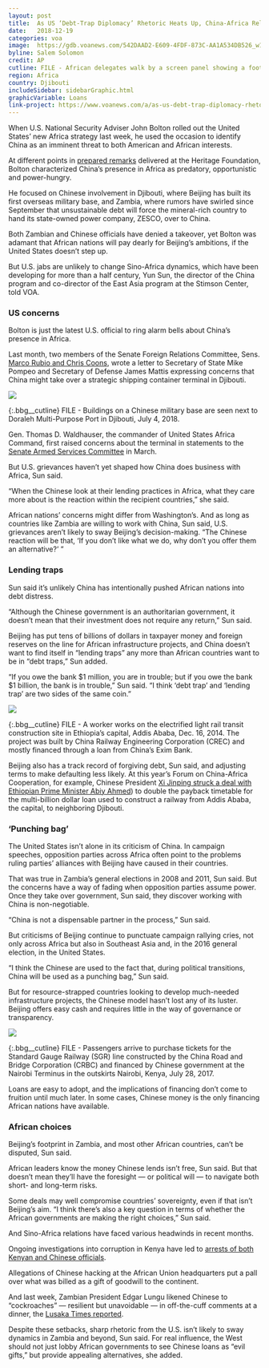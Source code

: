 ```yaml
---
layout: post
title:  As US ‘Debt-Trap Diplomacy’ Rhetoric Heats Up, China-Africa Relations Hold
date:   2018-12-19
categories: voa
image:  https://gdb.voanews.com/542DAAD2-E609-4FDF-873C-AA1A534DB526_w1023_r1_s.jpg
byline: Salem Solomon
credit: AP
cutline: FILE - African delegates walk by a screen panel showing a footage of Chinese President Xi Jinping with Ethiopia’s Prime Minister Abiy Ahmed ahead of the Forum on China-Africa Cooperation in Beijing, Sept. 3, 2018.
region: Africa
country: Djibouti
includeSidebar: sidebarGraphic.html
graphicVariable: Loans
link-project: https://www.voanews.com/a/as-us-debt-trap-diplomacy-rhetoric-heats-up-china-africa-relations-hold-fast/4707052.html
---
```


When U.S. National Security Adviser John Bolton rolled out the United States’ new Africa strategy last week, he used the occasion to identify China as an imminent threat to both American and African interests.

At different points in [prepared remarks](https://www.whitehouse.gov/briefings-statements/remarks-national-security-advisor-ambassador-john-r-bolton-trump-administrations-new-africa-strategy/) delivered at the Heritage Foundation, Bolton characterized China’s presence in Africa as predatory, opportunistic and power-hungry.

He focused on Chinese involvement in Djibouti, where Beijing has built its first overseas military base, and Zambia, where rumors have swirled since September that unsustainable debt will force the mineral-rich country to hand its state-owned power company, ZESCO, over to China.

Both Zambian and Chinese officials have denied a takeover, yet Bolton was adamant that African nations will pay dearly for Beijing’s ambitions, if the United States doesn’t step up.

But U.S. jabs are unlikely to change Sino-Africa dynamics, which have been developing for more than a half century, Yun Sun, the director of the China program and co-director of the East Asia program at the Stimson Center, told VOA.



### US concerns ###


Bolton is just the latest U.S. official to ring alarm bells about China’s presence in Africa.

Last month, two members of the Senate Foreign Relations Committee, Sens. [Marco Rubio and Chris Coons](https://www.coons.senate.gov/newsroom/press-releases/sens-coons-rubio-write-letter-to-secs-pompeo-mattis-expressing-concern-about-chinas-expanding-influence-in-the-horn-of-africa), wrote a letter to Secretary of State Mike Pompeo and Secretary of Defense James Mattis expressing concerns that China might take over a strategic shipping container terminal in Djibouti.


<div><img src="https://gdb.voanews.com/7449B075-9754-43AD-826A-BC079BC04F3D_w720_r1_s.jpg"/></div>

{:.bbg__cutline}
FILE - Buildings on a Chinese military base are seen next to Doraleh Multi-Purpose Port in Djibouti, July 4, 2018.



Gen. Thomas D. Waldhauser, the commander of United States Africa Command, first raised concerns about the terminal in statements to the [Senate Armed Services Committee](https://www.armed-services.senate.gov/imo/media/doc/Waldhauser_03-13-18.pdf) in March.

But U.S. grievances haven’t yet shaped how China does business with Africa, Sun said.

“When the Chinese look at their lending practices in Africa, what they care more about is the reaction within the recipient countries,” she said.

African nations’ concerns might differ from Washington’s. And as long as countries like Zambia are willing to work with China, Sun said, U.S. grievances aren’t likely to sway Beijing’s decision-making. “The Chinese reaction will be that, ‘If you don’t like what we do, why don’t you offer them an alternative?’ ”




### Lending traps ###

Sun said it’s unlikely China has intentionally pushed African nations into debt distress.

“Although the Chinese government is an authoritarian government, it doesn’t mean that their investment does not require any return,” Sun said.

Beijing has put tens of billions of dollars in taxpayer money and foreign reserves on the line for African infrastructure projects, and China doesn’t want to find itself in “lending traps” any more than African countries want to be in “debt traps,” Sun added.

“If you owe the bank $1 million, you are in trouble; but if you owe the bank $1 billion, the bank is in trouble,” Sun said. “I think ‘debt trap’ and ‘lending trap’ are two sides of the same coin.”



<div><img src="https://gdb.voanews.com/3366E6EF-1781-4487-9F37-B772D837A3B8_w720_r0_s.jpg"/></div>

{:.bbg__cutline}
FILE - A worker works on the electrified light rail transit construction site in Ethiopia’s capital, Addis Ababa, Dec. 16, 2014. The project was built by China Railway Engineering Corporation (CREC) and mostly financed through a loan from China’s Exim Bank.



Beijing also has a track record of forgiving debt, Sun said, and adjusting terms to make defaulting less likely. At this year’s Forum on China-Africa Cooperation, for example, Chinese President [Xi Jinping struck a deal with Ethiopian Prime Minister Abiy Ahmed](https://www.reuters.com/article/ethiopia-china-loan/update-1-ethiopia-pm-says-china-will-restructure-railway-loan-idUSL5N1VS4IW%20)) to double the payback timetable for the multi-billion dollar loan used to construct a railway from Addis Ababa, the capital, to neighboring Djibouti.




### ‘Punching bag’ ###

The United States isn’t alone in its criticism of China. In campaign speeches, opposition parties across Africa often point to the problems ruling parties’ alliances with Beijing have caused in their countries.

That was true in Zambia’s general elections in 2008 and 2011, Sun said. But the concerns have a way of fading when opposition parties assume power. Once they take over government, Sun said, they discover working with China is non-negotiable.

“China is not a dispensable partner in the process,” Sun said.

But criticisms of Beijing continue to punctuate campaign rallying cries, not only across Africa but also in Southeast Asia and, in the 2016 general election, in the United States.

“I think the Chinese are used to the fact that, during political transitions, China will be used as a punching bag,” Sun said.

But for resource-strapped countries looking to develop much-needed infrastructure projects, the Chinese model hasn’t lost any of its luster. Beijing offers easy cash and requires little in the way of governance or transparency.




<div><img src="https://gdb.voanews.com/1190D494-045A-4693-9AA5-F55B7DA41D89_w720_r0_s.jpg"/></div>

{:.bbg__cutline}
FILE - Passengers arrive to purchase tickets for the Standard Gauge Railway (SGR) line constructed by the China Road and Bridge Corporation (CRBC) and financed by Chinese government at the Nairobi Terminus in the outskirts Nairobi, Kenya, July 28, 2017.



Loans are easy to adopt, and the implications of financing don’t come to fruition until much later. In some cases, Chinese money is the only financing African nations have available.




### African choices ###

Beijing’s footprint in Zambia, and most other African countries, can’t be disputed, Sun said.

African leaders know the money Chinese lends isn’t free, Sun said. But that doesn’t mean they’ll have the foresight — or political will — to navigate both short- and long-term risks.

Some deals may well compromise countries’ sovereignty, even if that isn’t Beijing’s aim. “I think there’s also a key question in terms of whether the African governments are making the right choices,” Sun said.

And Sino-Africa relations have faced various headwinds in recent months.

Ongoing investigations into corruption in Kenya have led to [arrests of both Kenyan and Chinese officials](https://www.voanews.com/a/china-kenya-bribery/4673798.html).

Allegations of Chinese hacking at the African Union headquarters put a pall over what was billed as a gift of goodwill to the continent.

And last week, Zambian President Edgar Lungu likened Chinese to “cockroaches” — resilient but unavoidable — in off-the-cuff comments at a dinner, the [Lusaka Times reported](https://www.lusakatimes.com/2018/12/17/lungu-under-fire-after-his-bemba-thieves-and-chinese-cockroaches-jokes/).

Despite these setbacks, sharp rhetoric from the U.S. isn’t likely to sway dynamics in Zambia and beyond, Sun said. For real influence, the West should not just lobby African governments to see Chinese loans as “evil gifts,” but provide appealing alternatives, she added.